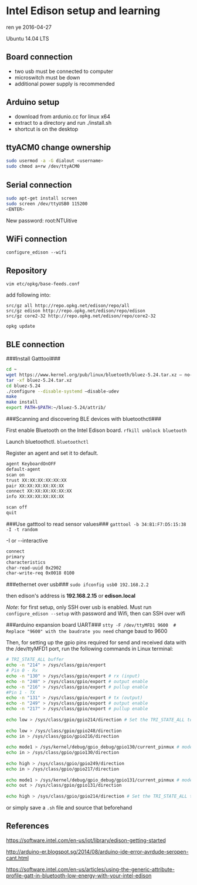 Intel Edison setup and learning
===============================

ren ye 2016-04-27

Ubuntu 14.04 LTS

Board connection
----------------
* two usb must be connected to computer
* microswitch must be down
* additional power supply is recommended

Arduino setup
-------------
* download from ardunio.cc for linux x64
* extract to a directory and run ./install.sh
* shortcut is on the desktop

ttyACM0 change ownership
------------------------
```bash
sudo usermod -a -G dialout <username>
sudo chmod a+rw /dev/ttyACM0
```

Serial connection
-----------------
```bash
sudo apt-get install screen
sudo screen /dev/ttyUSB0 115200
<ENTER>
```

New password: root:NTUitive

WiFi connection
---------------
`configure_edison --wifi`

Repository
----------
`vim etc/opkg/base-feeds.conf`

add following into:
```
src/gz all http://repo.opkg.net/edison/repo/all
src/gz edison http://repo.opkg.net/edison/repo/edison
src/gz core2-32 http://repo.opkg.net/edison/repo/core2-32
```

`opkg update`

BLE connection
--------------
###Install Gatttool###

```bash
cd ~
wget https://www.kernel.org/pub/linux/bluetooth/bluez-5.24.tar.xz –	no-check-certificate
tar -xf bluez-5.24.tar.xz
cd bluez-5.24
./configure --disable-systemd –disable-udev
make
make install
export PATH=$PATH:~/bluez-5.24/attrib/
```

###Scanning and discovering BLE devices with bluetoothctl###

First enable Bluetooth on the Intel Edison board.
`rfkill unblock bluetooth`

Launch bluetoothctl.
`bluetoothctl`

Register an agent and set it to default.
```bash
agent KeyboardOnOFF
default-agent
scan on
trust XX:XX:XX:XX:XX:XX
pair XX:XX:XX:XX:XX:XX
connect XX:XX:XX:XX:XX:XX
info XX:XX:XX:XX:XX:XX

scan off
quit
```

###Use gatttool to read sensor values###
`gatttool -b 34:B1:F7:D5:15:38 -I -t random`

-I or --interactive

```bash
connect
primary
characteristics
char-read-uuid 0x2902
char-write-req 0x0018 0100
```
###ethernet over usb###
`sudo ifconfig usb0 192.168.2.2`

then edison's address is **192.168.2.15** or **edison.local**

*Note*: for first setup, only SSH over usb is enabled. Must run `configure_edison --setup` with
password and Wifi, then can SSH over wifi

###arduino expansion board UART###
`stty -F /dev/ttyMFD1 9600  # Replace "9600" with the baudrate you need`
change baud to 9600

Then, for setting up the gpio pins required for send and received data with the /dev/ttyMFD1 port, run the following commands in Linux terminal:

```bash
# TRI_STATE_ALL buffer  
echo -n "214" > /sys/class/gpio/export  
# Pin 0 - Rx  
echo -n "130" > /sys/class/gpio/export # rx (input)  
echo -n "248" > /sys/class/gpio/export # output enable  
echo -n "216" > /sys/class/gpio/export # pullup enable  
#Pin 1 - TX  
echo -n "131" > /sys/class/gpio/export # tx (output)  
echo -n "249" > /sys/class/gpio/export # output enable  
echo -n "217" > /sys/class/gpio/export # pullup enable  
  
echo low > /sys/class/gpio/gpio214/direction # Set the TRI_STATE_ALL to low before doing any changes  
  
echo low > /sys/class/gpio/gpio248/direction  
echo in > /sys/class/gpio/gpio216/direction  
  
echo mode1 > /sys/kernel/debug/gpio_debug/gpio130/current_pinmux # mode1 is used to set the UART interface in Edison  
echo in > /sys/class/gpio/gpio130/direction  
  
echo high > /sys/class/gpio/gpio249/direction  
echo in > /sys/class/gpio/gpio217/direction  
  
echo mode1 > /sys/kernel/debug/gpio_debug/gpio131/current_pinmux # mode1 is used to set the UART interface in Edison  
echo out > /sys/class/gpio/gpio131/direction  
  
echo high > /sys/class/gpio/gpio214/direction # Set the TRI_STATE_ALL to high after the changes are applied  
```

or simply save a `.sh` file and source that beforehand

References
-----------
https://software.intel.com/en-us/iot/library/edison-getting-started

http://arduino-er.blogspot.sg/2014/08/arduino-ide-error-avrdude-seropen-cant.html

https://software.intel.com/en-us/articles/using-the-generic-attribute-profile-gatt-in-bluetooth-low-energy-with-your-intel-edison
